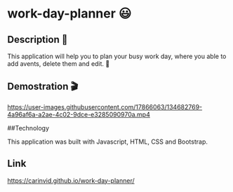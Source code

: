 # work-day-planner :smiley:

## Description :raised_hands:

This application will help you to plan your busy work day, where you able to add avents, delete them and edit. :eyes:

## Demostration :clapper:

https://user-images.githubusercontent.com/17866063/134682769-4a96af6a-a2ae-4c02-9dce-e3285090970a.mp4

##Technology

This application was built with Javascript, HTML, CSS and Bootstrap.

## Link

https://carinvid.github.io/work-day-planner/
